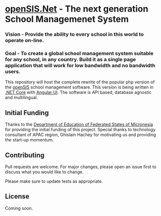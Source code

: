 # [openSIS.Net](https://opensis.com/) - The next generation School Managemenet System

### Vision - Provide the ability to every school in this world to operate on-line.

### Goal - To create a global school management system suitable for any school, in any country. Build it as a single page application that will work for low bandwidth and no bandwidth users.

This repository will host the complete rewrite of the popular php version of the [openSIS](https://opensis.com) school management software. This version is being written in [.NET Core](https://dotnet.microsoft.com/) with [Angular UI](https://angular.io/). The software is API based, database agnostic and multilingual.

## Initial Funding
Thanks to the [Department of Education of Federated States of Micronesia](http://national.doe.fm/) for providing the initial funding of this project. Special thanks to technology consultant of APAC region, Ghislain Hachey for motivating us and providing the start-up momentum.

## Contributing
Pull requests are welcome. For major changes, please open an issue first to discuss what you would like to change.

Please make sure to update tests as appropriate.

## License
Coming soon.
